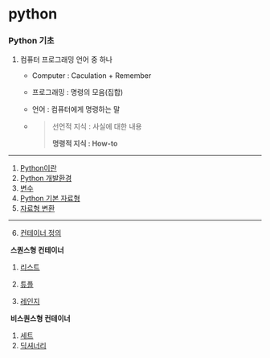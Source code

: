 # python



### Python 기초

1. 컴퓨터 프로그래밍 언어 중 하나

   - Computer : Caculation + Remember

   - 프로그래밍 : 명령의 모음(집합)

   - 언어 : 컴퓨터에게 명령하는 말

   - > 선언적 지식 : 사실에 대한 내용
     >
     > **명령적 지식 : How-to**

---

1. [Python이란](python.md)
2. [Python 개발환경](python2.md)
3. [변수](variable.md)
4. [Python 기본 자료형](data_type)
5. [자료형 변환](conversion)

---

6. [컨테이너 정의](container.md)

​	**스퀀스형 컨테이너**

1. [리스트](list.md)
1. [튜플](tuple.md)

3. [레인지](range.md)

​	**비스퀀스형 컨테이너**

1. [세트](set.md)
2. [딕셔너리](dict.md)

